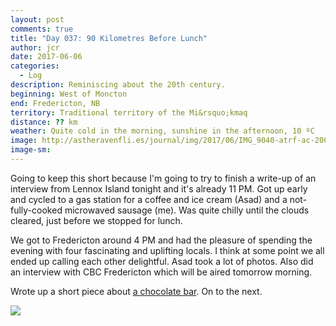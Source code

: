 ```yaml
---
layout: post
comments: true
title: "Day 037: 90 Kilometres Before Lunch"
author: jcr
date: 2017-06-06
categories:
  - Log
description: Reminiscing about the 20th century.
beginning: West of Moncton
end: Fredericton, NB
territory: Traditional territory of the Mi&rsquo;kmaq 
distance: ?? km
weather: Quite cold in the morning, sunshine in the afternoon, 10 ºC 
image: http://astheravenfli.es/journal/img/2017/06/IMG_9040-atrf-ac-2000-web.jpg
image-sm:
---
```


Going to keep this short because I'm going to try to finish a write-up of an interview from Lennox Island tonight and it's already 11 PM. Got up early and cycled to a gas station for a coffee and ice cream (Asad) and a not-fully-cooked microwaved sausage (me). Was quite chilly until the clouds cleared, just before we stopped for lunch.

We got to Fredericton around 4 PM and had the pleasure of spending the evening with four fascinating and uplifting locals. I think at some point we all ended up calling each other delightful. Asad took a lot of photos. Also did an interview with CBC Fredericton which will be aired tomorrow morning.

Wrote up a short piece about <a href="http://astheravenfli.es/journal/2017/06/06/pal-o-mine/">a chocolate bar</a>. On to the next.

<img src="http://astheravenfli.es/journal/img/2017/06/IMG_9056-atrf-ac-2000-web.jpg">